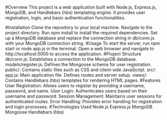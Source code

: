 #Overview
This project is a web application built with Node.js, Express.js, MongoDB, and Handlebars (hbs) templating engine. It provides user registration, login, and basic authentication functionalities.

#Installation
Clone the repository to your local machine.
Navigate to the project directory.
Run npm install to install the required dependencies.
Set up a MongoDB database and replace the connection string in db/conn.js with your MongoDB connection string.
#Usage
To start the server, run npm start or node app.js in the terminal.
Open a web browser and navigate to http://localhost:5000 to access the application.
#Project Structure
db/conn.js: Establishes a connection to the MongoDB database.
models/register.js: Defines the Mongoose schema for user registration.
public/: Contains static files such as CSS and client-side JavaScript.
src/:
app.js: Main application file. Defines routes and server setup.
views/: Contains Handlebars (hbs) templates for rendering HTML pages.
#Features
User Registration: Allows users to register by providing a username, password, and name.
User Login: Authenticates users based on their username and password.
Session Management: Maintains user sessions for authenticated routes.
Error Handling: Provides error handling for registration and login processes.
#Technologies Used
Node.js
Express.js
MongoDB
Mongoose
Handlebars (hbs)
